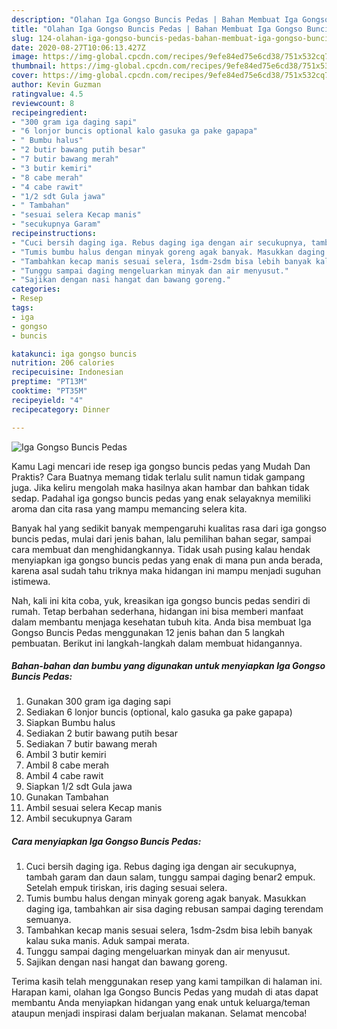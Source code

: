 ```yaml
---
description: "Olahan Iga Gongso Buncis Pedas | Bahan Membuat Iga Gongso Buncis Pedas Yang Enak Dan Mudah"
title: "Olahan Iga Gongso Buncis Pedas | Bahan Membuat Iga Gongso Buncis Pedas Yang Enak Dan Mudah"
slug: 124-olahan-iga-gongso-buncis-pedas-bahan-membuat-iga-gongso-buncis-pedas-yang-enak-dan-mudah
date: 2020-08-27T10:06:13.427Z
image: https://img-global.cpcdn.com/recipes/9efe84ed75e6cd38/751x532cq70/iga-gongso-buncis-pedas-foto-resep-utama.jpg
thumbnail: https://img-global.cpcdn.com/recipes/9efe84ed75e6cd38/751x532cq70/iga-gongso-buncis-pedas-foto-resep-utama.jpg
cover: https://img-global.cpcdn.com/recipes/9efe84ed75e6cd38/751x532cq70/iga-gongso-buncis-pedas-foto-resep-utama.jpg
author: Kevin Guzman
ratingvalue: 4.5
reviewcount: 8
recipeingredient:
- "300 gram iga daging sapi"
- "6 lonjor buncis optional kalo gasuka ga pake gapapa"
- " Bumbu halus"
- "2 butir bawang putih besar"
- "7 butir bawang merah"
- "3 butir kemiri"
- "8 cabe merah"
- "4 cabe rawit"
- "1/2 sdt Gula jawa"
- " Tambahan"
- "sesuai selera Kecap manis"
- "secukupnya Garam"
recipeinstructions:
- "Cuci bersih daging iga. Rebus daging iga dengan air secukupnya, tambah garam dan daun salam, tunggu sampai daging benar2 empuk. Setelah empuk tiriskan, iris daging sesuai selera."
- "Tumis bumbu halus dengan minyak goreng agak banyak. Masukkan daging iga, tambahkan air sisa daging rebusan sampai daging terendam semuanya."
- "Tambahkan kecap manis sesuai selera, 1sdm-2sdm bisa lebih banyak kalau suka manis. Aduk sampai merata."
- "Tunggu sampai daging mengeluarkan minyak dan air menyusut."
- "Sajikan dengan nasi hangat dan bawang goreng."
categories:
- Resep
tags:
- iga
- gongso
- buncis

katakunci: iga gongso buncis 
nutrition: 206 calories
recipecuisine: Indonesian
preptime: "PT13M"
cooktime: "PT35M"
recipeyield: "4"
recipecategory: Dinner

---
```



![Iga Gongso Buncis Pedas](https://img-global.cpcdn.com/recipes/9efe84ed75e6cd38/751x532cq70/iga-gongso-buncis-pedas-foto-resep-utama.jpg)

Kamu Lagi mencari ide resep iga gongso buncis pedas yang Mudah Dan Praktis? Cara Buatnya memang tidak terlalu sulit namun tidak gampang juga. Jika keliru mengolah maka hasilnya akan hambar dan bahkan tidak sedap. Padahal iga gongso buncis pedas yang enak selayaknya memiliki aroma dan cita rasa yang mampu memancing selera kita.

Banyak hal yang sedikit banyak mempengaruhi kualitas rasa dari iga gongso buncis pedas, mulai dari jenis bahan, lalu pemilihan bahan segar, sampai cara membuat dan menghidangkannya. Tidak usah pusing kalau hendak menyiapkan iga gongso buncis pedas yang enak di mana pun anda berada, karena asal sudah tahu triknya maka hidangan ini mampu menjadi suguhan istimewa.




Nah, kali ini kita coba, yuk, kreasikan iga gongso buncis pedas sendiri di rumah. Tetap berbahan sederhana, hidangan ini bisa memberi manfaat dalam membantu menjaga kesehatan tubuh kita. Anda bisa membuat Iga Gongso Buncis Pedas menggunakan 12 jenis bahan dan 5 langkah pembuatan. Berikut ini langkah-langkah dalam membuat hidangannya.

<!--inarticleads1-->

##### Bahan-bahan dan bumbu yang digunakan untuk menyiapkan Iga Gongso Buncis Pedas:

1. Gunakan 300 gram iga daging sapi
1. Sediakan 6 lonjor buncis (optional, kalo gasuka ga pake gapapa)
1. Siapkan  Bumbu halus
1. Sediakan 2 butir bawang putih besar
1. Sediakan 7 butir bawang merah
1. Ambil 3 butir kemiri
1. Ambil 8 cabe merah
1. Ambil 4 cabe rawit
1. Siapkan 1/2 sdt Gula jawa
1. Gunakan  Tambahan
1. Ambil sesuai selera Kecap manis
1. Ambil secukupnya Garam




<!--inarticleads2-->

##### Cara menyiapkan Iga Gongso Buncis Pedas:

1. Cuci bersih daging iga. Rebus daging iga dengan air secukupnya, tambah garam dan daun salam, tunggu sampai daging benar2 empuk. Setelah empuk tiriskan, iris daging sesuai selera.
1. Tumis bumbu halus dengan minyak goreng agak banyak. Masukkan daging iga, tambahkan air sisa daging rebusan sampai daging terendam semuanya.
1. Tambahkan kecap manis sesuai selera, 1sdm-2sdm bisa lebih banyak kalau suka manis. Aduk sampai merata.
1. Tunggu sampai daging mengeluarkan minyak dan air menyusut.
1. Sajikan dengan nasi hangat dan bawang goreng.




Terima kasih telah menggunakan resep yang kami tampilkan di halaman ini. Harapan kami, olahan Iga Gongso Buncis Pedas yang mudah di atas dapat membantu Anda menyiapkan hidangan yang enak untuk keluarga/teman ataupun menjadi inspirasi dalam berjualan makanan. Selamat mencoba!
